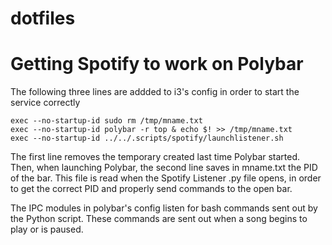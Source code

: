 # dotfiles


# Getting Spotify to work on Polybar

The following three lines are addded to i3's config in order to start the service correctly
```
exec --no-startup-id sudo rm /tmp/mname.txt
exec --no-startup-id polybar -r top & echo $! >> /tmp/mname.txt
exec --no-startup-id ../../.scripts/spotify/launchlistener.sh
```
The first line removes the temporary created last time Polybar started. Then, when launching Polybar, the second line saves in mname.txt the PID of the bar. This file is read when the Spotify Listener .py file opens, in order to get the correct PID and properly send commands to the open bar.

The IPC modules in polybar's config listen for bash commands sent out by the Python script. These commands are sent out when a song begins to play or is paused. 

